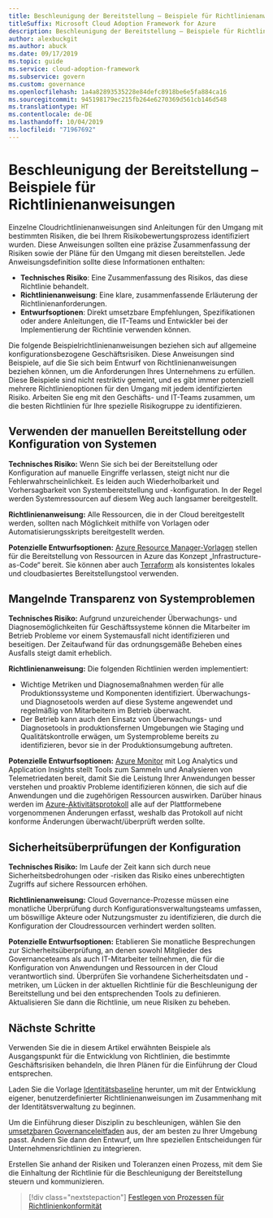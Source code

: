 ```yaml
---
title: Beschleunigung der Bereitstellung – Beispiele für Richtlinienanweisungen
titleSuffix: Microsoft Cloud Adoption Framework for Azure
description: Beschleunigung der Bereitstellung – Beispiele für Richtlinienanweisungen
author: alexbuckgit
ms.author: abuck
ms.date: 09/17/2019
ms.topic: guide
ms.service: cloud-adoption-framework
ms.subservice: govern
ms.custom: governance
ms.openlocfilehash: 1a4a82893535228e84defc8918be6e5fa884ca16
ms.sourcegitcommit: 945198179ec215fb264e6270369d561cb146d548
ms.translationtype: HT
ms.contentlocale: de-DE
ms.lasthandoff: 10/04/2019
ms.locfileid: "71967692"
---
```

# <a name="deployment-acceleration-sample-policy-statements"></a>Beschleunigung der Bereitstellung – Beispiele für Richtlinienanweisungen

Einzelne Cloudrichtlinienanweisungen sind Anleitungen für den Umgang mit bestimmten Risiken, die bei Ihrem Risikobewertungsprozess identifiziert wurden. Diese Anweisungen sollten eine präzise Zusammenfassung der Risiken sowie der Pläne für den Umgang mit diesen bereitstellen. Jede Anweisungsdefinition sollte diese Informationen enthalten:

- **Technisches Risiko**: Eine Zusammenfassung des Risikos, das diese Richtlinie behandelt.
- **Richtlinienanweisung**: Eine klare, zusammenfassende Erläuterung der Richtlinienanforderungen.
- **Entwurfsoptionen**: Direkt umsetzbare Empfehlungen, Spezifikationen oder andere Anleitungen, die IT-Teams und Entwickler bei der Implementierung der Richtlinie verwenden können.

Die folgende Beispielrichtlinienanweisungen beziehen sich auf allgemeine konfigurationsbezogene Geschäftsrisiken. Diese Anweisungen sind Beispiele, auf die Sie sich beim Entwurf von Richtlinienanweisungen beziehen können, um die Anforderungen Ihres Unternehmens zu erfüllen. Diese Beispiele sind nicht restriktiv gemeint, und es gibt immer potenziell mehrere Richtlinienoptionen für den Umgang mit jedem identifizierten Risiko. Arbeiten Sie eng mit den Geschäfts- und IT-Teams zusammen, um die besten Richtlinien für Ihre spezielle Risikogruppe zu identifizieren.

## <a name="reliance-on-manual-deployment-or-configuration-of-systems"></a>Verwenden der manuellen Bereitstellung oder Konfiguration von Systemen

**Technisches Risiko:** Wenn Sie sich bei der Bereitstellung oder Konfiguration auf manuelle Eingriffe verlassen, steigt nicht nur die Fehlerwahrscheinlichkeit. Es leiden auch Wiederholbarkeit und Vorhersagbarkeit von Systembereitstellung und -konfiguration. In der Regel werden Systemressourcen auf diesem Weg auch langsamer bereitgestellt.

**Richtlinienanweisung:** Alle Ressourcen, die in der Cloud bereitgestellt werden, sollten nach Möglichkeit mithilfe von Vorlagen oder Automatisierungsskripts bereitgestellt werden.

**Potenzielle Entwurfsoptionen:** [Azure Resource Manager-Vorlagen](https://docs.microsoft.com/azure/azure-resource-manager/template-deployment-overview) stellen für die Bereitstellung von Ressourcen in Azure das Konzept „Infrastructure-as-Code“ bereit. Sie können aber auch [Terraform](https://docs.microsoft.com/azure/terraform/terraform-overview) als konsistentes lokales und cloudbasiertes Bereitstellungstool verwenden.

## <a name="lack-of-visibility-into-system-issues"></a>Mangelnde Transparenz von Systemproblemen

**Technisches Risiko:** Aufgrund unzureichender Überwachungs- und Diagnosemöglichkeiten für Geschäftssysteme können die Mitarbeiter im Betrieb Probleme vor einem Systemausfall nicht identifizieren und beseitigen. Der Zeitaufwand für das ordnungsgemäße Beheben eines Ausfalls steigt damit erheblich.

**Richtlinienanweisung:** Die folgenden Richtlinien werden implementiert:

- Wichtige Metriken und Diagnosemaßnahmen werden für alle Produktionssysteme und Komponenten identifiziert. Überwachungs- und Diagnosetools werden auf diese Systeme angewendet und regelmäßig von Mitarbeitern im Betrieb überwacht.
- Der Betrieb kann auch den Einsatz von Überwachungs- und Diagnosetools in produktionsfernen Umgebungen wie Staging und Qualitätskontrolle erwägen, um Systemprobleme bereits zu identifizieren, bevor sie in der Produktionsumgebung auftreten.

**Potenzielle Entwurfsoptionen:** [Azure Monitor](https://docs.microsoft.com/azure/azure-monitor) mit Log Analytics und Application Insights stellt Tools zum Sammeln und Analysieren von Telemetriedaten bereit, damit Sie die Leistung Ihrer Anwendungen besser verstehen und proaktiv Probleme identifizieren können, die sich auf die Anwendungen und die zugehörigen Ressourcen auswirken. Darüber hinaus werden im [Azure-Aktivitätsprotokoll](https://docs.microsoft.com/azure/azure-monitor/platform/activity-logs-overview) alle auf der Plattformebene vorgenommenen Änderungen erfasst, weshalb das Protokoll auf nicht konforme Änderungen überwacht/überprüft werden sollte.

## <a name="configuration-security-reviews"></a>Sicherheitsüberprüfungen der Konfiguration

**Technisches Risiko:** Im Laufe der Zeit kann sich durch neue Sicherheitsbedrohungen oder -risiken das Risiko eines unberechtigten Zugriffs auf sichere Ressourcen erhöhen.

**Richtlinienanweisung:** Cloud Governance-Prozesse müssen eine monatliche Überprüfung durch Konfigurationsverwaltungsteams umfassen, um böswillige Akteure oder Nutzungsmuster zu identifizieren, die durch die Konfiguration der Cloudressourcen verhindert werden sollten.

**Potenzielle Entwurfsoptionen:** Etablieren Sie monatliche Besprechungen zur Sicherheitsüberprüfung, an denen sowohl Mitglieder des Governanceteams als auch IT-Mitarbeiter teilnehmen, die für die Konfiguration von Anwendungen und Ressourcen in der Cloud verantwortlich sind. Überprüfen Sie vorhandene Sicherheitsdaten und -metriken, um Lücken in der aktuellen Richtlinie für die Beschleunigung der Bereitstellung und bei den entsprechenden Tools zu definieren. Aktualisieren Sie dann die Richtlinie, um neue Risiken zu beheben.

## <a name="next-steps"></a>Nächste Schritte

Verwenden Sie die in diesem Artikel erwähnten Beispiele als Ausgangspunkt für die Entwicklung von Richtlinien, die bestimmte Geschäftsrisiken behandeln, die Ihren Plänen für die Einführung der Cloud entsprechen.

Laden Sie die Vorlage [Identitätsbaseline](../identity-baseline/template.md) herunter, um mit der Entwicklung eigener, benutzerdefinierter Richtlinienanweisungen im Zusammenhang mit der Identitätsverwaltung zu beginnen.

Um die Einführung dieser Disziplin zu beschleunigen, wählen Sie den [umsetzbaren Governanceleitfaden](../guides/index.md) aus, der am besten zu Ihrer Umgebung passt. Ändern Sie dann den Entwurf, um Ihre speziellen Entscheidungen für Unternehmensrichtlinien zu integrieren.

Erstellen Sie anhand der Risiken und Toleranzen einen Prozess, mit dem Sie die Einhaltung der Richtlinie für die Beschleunigung der Bereitstellung steuern und kommunizieren.

> [!div class="nextstepaction"]
> [Festlegen von Prozessen für Richtlinienkonformität](./compliance-processes.md)
